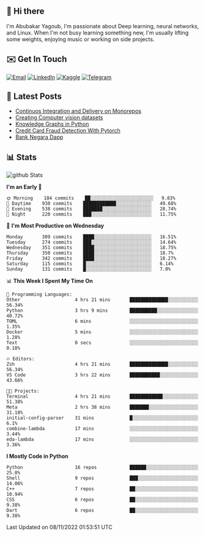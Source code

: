 ## 👋 Hi there

I'm Abubakar Yagoub, I'm passionate about Deep learning, neural networks, and
Linux. When I'm not busy learning something new, I'm usually lifting some
weights, enjoying music or working on side projects.

## ✉️ Get In Touch

[![Email](https://img.shields.io/badge/Email-f1f1f1?style=for-the-badge&logo=gmail&logoColor=0f111a)](mailto:git@blacksuan19.dev)
[![LinkedIn](https://img.shields.io/badge/LinkedIn-0077B5?style=for-the-badge&logo=linkedin&logoColor=white)](https://www.linkedin.com/in/blacksuan19/)
[![Kaggle](https://img.shields.io/badge/Kaggle-5acfff?style=for-the-badge&logo=kaggle&logoColor=white)](http://kaggle.com/abubakaryagob/)
[![Telegram](https://img.shields.io/badge/Telegram-2CA5E0?style=for-the-badge&logo=telegram&logoColor=white)](https://t.me/blacksuan19)

## 📩 Latest Posts

<!-- BLOG-POST-LIST:START -->
- [Continuos Integration and Delivery on Monorepos](https://www.blacksuan19.dev/blog/github-actions-monorepos/)
- [Creating Computer vision datasets](https://www.blacksuan19.dev/blog/creating-datasets/)
- [Knowledge Graphs in Python](https://www.blacksuan19.dev/projects/Knowledge_Graphs/)
- [Credit Card Fraud Detection With Pytorch](https://www.blacksuan19.dev/projects/credit-card-fraud-detection-with-pytorch/)
- [Bank Negara Dapp](https://www.blacksuan19.dev/projects/bank-negara/)
<!-- BLOG-POST-LIST:END -->

## 📊 Stats

![github Stats](https://github-readme-stats.vercel.app/api?username=blacksuan19&theme=github_dark&show_icons=true&count_private=true&custom_title=Github%20Stats&hide_border=true)

<!--START_SECTION:waka-->
**I'm an Early 🐤** 

```text
🌞 Morning    184 commits    ██░░░░░░░░░░░░░░░░░░░░░░░   9.83% 
🌆 Daytime    930 commits    ████████████░░░░░░░░░░░░░   49.68% 
🌃 Evening    538 commits    ███████░░░░░░░░░░░░░░░░░░   28.74% 
🌙 Night      220 commits    ███░░░░░░░░░░░░░░░░░░░░░░   11.75%

```
📅 **I'm Most Productive on Wednesday** 

```text
Monday       309 commits    ████░░░░░░░░░░░░░░░░░░░░░   16.51% 
Tuesday      274 commits    ███░░░░░░░░░░░░░░░░░░░░░░   14.64% 
Wednesday    351 commits    ████░░░░░░░░░░░░░░░░░░░░░   18.75% 
Thursday     350 commits    ████░░░░░░░░░░░░░░░░░░░░░   18.7% 
Friday       342 commits    ████░░░░░░░░░░░░░░░░░░░░░   18.27% 
Saturday     115 commits    █░░░░░░░░░░░░░░░░░░░░░░░░   6.14% 
Sunday       131 commits    █░░░░░░░░░░░░░░░░░░░░░░░░   7.0%

```


📊 **This Week I Spent My Time On** 

```text
💬 Programming Languages: 
Other                    4 hrs 21 mins       ██████████████░░░░░░░░░░░   56.34% 
Python                   3 hrs 9 mins        ██████████░░░░░░░░░░░░░░░   40.72% 
TOML                     6 mins              ░░░░░░░░░░░░░░░░░░░░░░░░░   1.35% 
Docker                   5 mins              ░░░░░░░░░░░░░░░░░░░░░░░░░   1.28% 
Text                     0 secs              ░░░░░░░░░░░░░░░░░░░░░░░░░   0.18%

🔥 Editors: 
Zsh                      4 hrs 21 mins       ██████████████░░░░░░░░░░░   56.34% 
VS Code                  3 hrs 22 mins       ███████████░░░░░░░░░░░░░░   43.66%

🐱‍💻 Projects: 
Terminal                 4 hrs 21 mins       ████████████░░░░░░░░░░░░░   51.38% 
Meta                     2 hrs 38 mins       ███████░░░░░░░░░░░░░░░░░░   31.18% 
initial-config-parser    31 mins             █░░░░░░░░░░░░░░░░░░░░░░░░   6.1% 
combine-lambda           17 mins             ░░░░░░░░░░░░░░░░░░░░░░░░░   3.44% 
eda-lambda               17 mins             ░░░░░░░░░░░░░░░░░░░░░░░░░   3.36%

```

**I Mostly Code in Python** 

```text
Python                   16 repos            ██████░░░░░░░░░░░░░░░░░░░   25.0% 
Shell                    9 repos             ███░░░░░░░░░░░░░░░░░░░░░░   14.06% 
C++                      7 repos             ██░░░░░░░░░░░░░░░░░░░░░░░   10.94% 
CSS                      6 repos             ██░░░░░░░░░░░░░░░░░░░░░░░   9.38% 
Dart                     6 repos             ██░░░░░░░░░░░░░░░░░░░░░░░   9.38%

```



 Last Updated on 08/11/2022 01:53:51 UTC
<!--END_SECTION:waka-->
